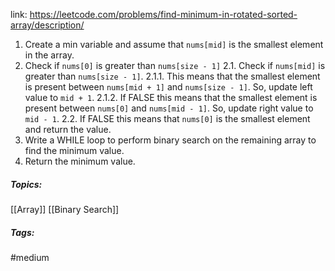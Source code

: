 link: https://leetcode.com/problems/find-minimum-in-rotated-sorted-array/description/

1. Create a min variable and assume that `nums[mid]` is the smallest element in the array.
2. Check if `nums[0]` is greater than `nums[size - 1]`
	2.1. Check if `nums[mid]` is greater than `nums[size - 1]`. 
		2.1.1. This means that the smallest element is present between `nums[mid + 1]` and `nums[size - 1]`. So, update left value to `mid + 1`.
		2.1.2. If FALSE this means that the smallest element is present between `nums[0]` and `nums[mid - 1]`. So, update right value to `mid - 1`.
	2.2. If FALSE this means that `nums[0]` is the smallest element and return the value.
3. Write a WHILE loop to perform binary search on the remaining array to find the minimum value.
4. Return the minimum value.

##### Topics:
[[Array]] [[Binary Search]]

##### Tags:
#medium 
